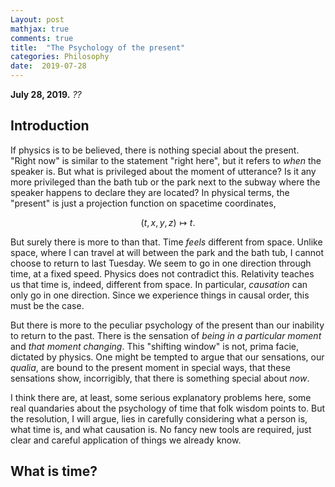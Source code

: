 ```yaml
---
Layout: post
mathjax: true
comments: true
title:  "The Psychology of the present"
categories: Philosophy
date:  2019-07-28
---
```


**July 28, 2019.** *??*

## Introduction

If physics is to be believed, there is nothing special about the
present.
"Right now" is similar to the statement "right here", but it refers to
*when* the speaker is.
But what is privileged about the moment of utterance?
Is it any more privileged than the bath tub or the park next to the
subway where the speaker happens to declare they are located?
In physical terms, the "present" is just a projection function on
spacetime coordinates,

$$
(t, x, y, z) \mapsto t.
$$

But surely there is more to than that.
Time *feels* different from space.
Unlike space, where I can travel at will between the park and the
bath tub, I cannot choose to return to last Tuesday.
We seem to go in one direction through time, at a fixed speed.
Physics does not contradict this.
Relativity teaches us that time is, indeed, different from space.
In particular, *causation* can only go in one direction.
Since we experience things in causal order, this must be the case.

But there is more to the peculiar psychology of the present than our
inability to return to the past.
There is the sensation of *being in a particular moment* and *that
moment changing*.
This "shifting window" is not, prima facie, dictated by physics.
One might be tempted to argue that our sensations, our *qualia*, are
bound to the present moment in special ways, that these sensations
show, incorrigibly, that there is something special about *now*.

I think there are, at least, some serious explanatory problems here,
some real quandaries about the psychology of time that folk wisdom
points to.
But the resolution, I will argue, lies in carefully considering what a
person is, what time is, and what causation is.
No fancy new tools are required, just clear and careful application of
things we already know.

## What is time?
